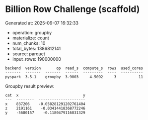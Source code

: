 # Billion Row Challenge (scaffold)

Generated at: 2025-09-07 16:32:33

- operation: groupby
- materialize: count
- num_chunks: 10
- total_bytes: 1386812141
- source: parquet
- input_rows: 190000000

```text
backend  version       op  read_s  compute_s  rows  used_cores
-------  -------  -------  ------  ---------  ----  ----------
pyspark  3.5.1    groupby  3.9003     4.5092     3          11
```

Groupby result preview:

```text
cat  x                             y
---  --------  ---------------------
x    837206    -0.058281291202761404
z    2191161    -0.03414418368772246
y    -5680157    -0.1180479116831329
```

